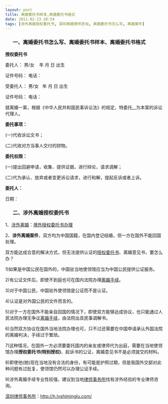 ```yaml
---
layout: post
title: 离婚委托书样本,离婚委托书格式
date: 2011-02-23 20:54
tags: [涉外离婚授权委托书, 深圳离婚律师咨询, 离婚委托书怎么写, 离婚案件]
---
```

<ol>
<h3>一、离婚委托书怎么写、离婚委托书样本、离婚委托书格式</h3>
</ol>
<strong>授权委托书</strong>

委托人：  男/女     年 月 日 出生

证件号码：           电话：

受委托人： 男/女    年 月 日 出生

证件号码：           电话：

就离婚一案，根据《中华人民共和国民事诉讼法》的规定，特委托__为本案的诉讼代理人。

<strong>委托事项：</strong>

(一)代收诉讼文书；

(二)代收对方当事人交付的财物。

<strong>委托权限：</strong>

(一)提出回避申请，收集、提供证据，进行辩论，请求调解；

(二)代为承认、放弃或者变更诉讼请求，进行和解，提起反诉或者上诉。

<strong>委托人：</strong>

日期：
<ol>
<h3>二、涉外离婚授权委托书</h3>
</ol>
1、<a href="http://h.lvshiminglu.com/law/tag/%E6%B6%89%E5%A4%96%E7%A6%BB%E5%A9%9A%E7%AE%A1%E8%BE%96" target="_blank">涉外离婚</a>：<a href="http://china.findlaw.cn/info/minshang/minfa/fb/sqwts/106699.html" target="_blank">境外授权委托书办理</a>

2、<strong>涉外离婚案件</strong>，双方均为中国国籍，在国内登记结婚，但一方在国外不能回国处理。

双方能达成合意的解决方式，但无法提供认证的<a href="http://h.lvshiminglu.com/law/122.html" target="_blank">授权委托书</a>、离婚意见书，要怎么办？

1)如果是中国公民在国外的，中国驻当地使领馆应当为中国公民提供公证服务。

2)有公证文件后，即使不到庭也可在国内法院办理<a href="http://h.lvshiminglu.com/law/tag/%E7%A6%BB%E5%A9%9A%E6%89%8B%E7%BB%AD" target="_blank">离婚手续</a>。

3)对于中国公民，中国驻外使领馆是公证而不是认证。

4)认证是对外国公民的文件而言的。

5)对于一方在国外不能亲自回国的情况下，即使双方能够达成协议，也只能通过人民法院办理无争议<a href="http://h.lvshiminglu.com/law/tag/%E7%A6%BB%E5%A9%9A%E6%89%8B%E7%BB%AD" target="_blank">离婚手续</a>，由法院出具民事调解书。

6)当然双方协议在国外当地法院办理也可，只不过还需要在中国申请承认外国法院的离婚判决，手续过于繁琐。

7)这种情况，在国外一方必须要委托国内的亲友或律师代为出庭，需要在当地使领馆办理<strong>授权委托书(特别授权)</strong>、起诉书的公证，离婚意见书不是必须提交的材料。

8)即使他(她)现在当地没有合法的身份，有可能是护照过期，但是我国外交部对此种问题有过批复，使领馆仍然可以办理公证手续。

9)涉外离婚手续专业性较强，建议到当地<a href="http://h.lvshiminglu.com/" target="_blank">律师事务所</a>找有涉外经验的专业律师咨询。

<a href="http://h.lvshiminglu.com/">深圳律师事务所</a>：<a href="http://h.lvshiminglu.com/">http://h.lvshiminglu.com/</a>


